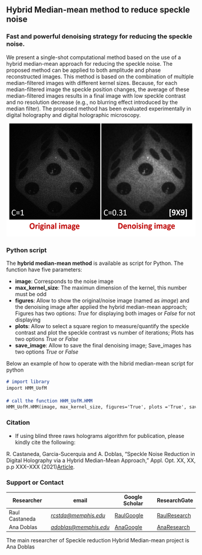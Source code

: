 ## Hybrid Median-mean method to reduce speckle noise
### Fast and powerful denoising strategy for reducing the speckle noise. 

We present a single-shot computational method based on the use of a hybrid median-mean approach for reducing the speckle noise. The proposed method can be applied to both amplitude and phase reconstructed images. This method is based on the combination of multiple median-filtered images with different kernel sizes. Because, for each median-filtered image the speckle position changes, the average of these median-filtered images results in a final image with low speckle contrast and no resolution decrease (e.g., no blurring effect introduced by the median filter). The proposed method has been evaluated experimentally in digital holography and digital holographic microscopy. 

<p align="center">
<img src="Images/die.png" alt="hi" class="inline" width="528" height="300"/>
</p>


### Python script
The **hybrid median-mean method** is available as script for Python. The function have five parameters: 
- **image**: Corresponds to the noise image 
- **max_kernel_size**: The maximun dimension of the kernel, this number must be odd 
- **figures**: Allow to show the original/noise image (named as *image*) and the denoising image after applied the hybrid median-mean approach; Figures has two options: *True* for displaying both images or *False* for not displaying  
- **plots**: Allow to select a square region to measure/quantify the speckle contrast and plot the speckle contrast vs number of iterations; Plots has two options *True* or *False*
- **save_image**: Allow to save the final denoising image; Save_images has two options *True* or *False*

 Below an example of how to operate with the hibrid median-mean script for python
 
```markdown
# import library
import HMM_UofM

# call the function HHM_UofM.HMM
HMM_UofM.HMM(image, max_kernel_size, figures='True', plots ='True', save_image='True')
```


### Citation
* If using blind three raws holograms algorithm for publication, please kindly cite the following:

 R. Castaneda, Garcia-Sucerquia and A. Doblas, “Speckle Noise Reduction in Digital Holography via a Hybrid Median-Mean Approach,” Appl. Opt. XX, XX, p.p XXX–XXX (2021)[Article](https://).

### Support or Contact

| Researcher  | email | Google Scholar | ResearchGate |
| ------------- | ------------- |-------------| -------------|
| Raul Castaneda | *rcstdq@memphis.edu* | [RaulGoogle](https://scholar.google.com/citations?user=RBtkL1oAAAAJ&hl=en) | [RaulResearch](https://www.researchgate.net/profile/Raul_Castaneda_Quintero)
| Ana Doblas| *adoblas@memphis.edu* | [AnaGoogle](https://scholar.google.es/citations?user=PvvDEMYAAAAJ&hl=en) | [AnaResearch](https://www.researchgate.net/profile/Ana_Doblas2) |

The main researcher of Speckle reduction Hybrid Median-mean project is Ana Doblas 
